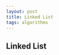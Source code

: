 ```yaml
---
layout: post
title: Linked List 
tags: algorithms
---
```


## Linked List

<script src="https://gist.github.com/selimslab/ec31bd954c63e08f54ae23d869f2952a.js"></script>

